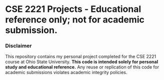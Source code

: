 # CSE 2221 Projects - Educational reference only; not for academic submission.
### Disclaimer

This repository contains my personal project completed for the CSE 2221 course at Ohio State University. **This code is intended solely for personal study and educational reference.** Any reuse or replication of this code for academic submissions violates academic integrity policies.
